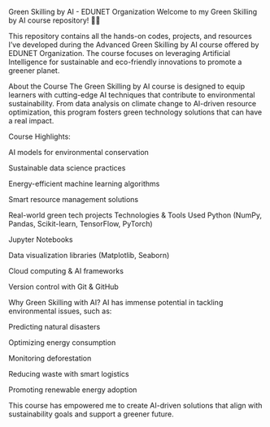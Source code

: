 Green Skilling by AI - EDUNET Organization
Welcome to my Green Skilling by AI course repository! 🌱🤖

This repository contains all the hands-on codes, projects, and resources I’ve developed during the Advanced Green Skilling by AI course offered by EDUNET Organization. The course focuses on leveraging Artificial Intelligence for sustainable and eco-friendly innovations to promote a greener planet.

About the Course
The Green Skilling by AI course is designed to equip learners with cutting-edge AI techniques that contribute to environmental sustainability. From data analysis on climate change to AI-driven resource optimization, this program fosters green technology solutions that can have a real impact.

Course Highlights:

AI models for environmental conservation

Sustainable data science practices

Energy-efficient machine learning algorithms

Smart resource management solutions

Real-world green tech projects
Technologies & Tools Used
Python (NumPy, Pandas, Scikit-learn, TensorFlow, PyTorch)

Jupyter Notebooks

Data visualization libraries (Matplotlib, Seaborn)

Cloud computing & AI frameworks

Version control with Git & GitHub

Why Green Skilling with AI?
AI has immense potential in tackling environmental issues, such as:

Predicting natural disasters

Optimizing energy consumption

Monitoring deforestation

Reducing waste with smart logistics

Promoting renewable energy adoption

This course has empowered me to create AI-driven solutions that align with sustainability goals and support a greener future.
